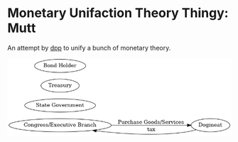 # Monetary Unifaction Theory Thingy: Mutt

An attempt by [dpp](https://twitter.com/dpp) to unify
a bunch of monetary theory.



<img src='images/flows.png'>
